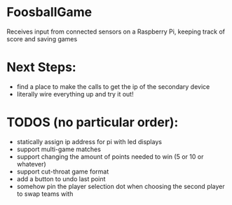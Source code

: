 # FoosballGame
Receives input from connected sensors on a Raspberry Pi, keeping track of score and saving games

# Next Steps:
- find a place to make the calls to get the ip of the secondary device
- literally wire everything up and try it out!

# TODOS (no particular order):
- statically assign ip address for pi with led displays
- support multi-game matches
- support changing the amount of points needed to win (5 or 10 or whatever)
- support cut-throat game format
- add a button to undo last point
- somehow pin the player selection dot when choosing the second player to swap teams with
